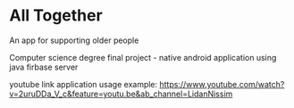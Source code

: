 # All Together
An app for supporting older people

Computer science degree final project - native android application using java
firbase server

youtube link application usage example:
https://www.youtube.com/watch?v=2uruDDa_V_c&feature=youtu.be&ab_channel=LidanNissim
